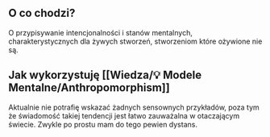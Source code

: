  ## O co chodzi? 
 O przypisywanie intencjonalności i stanów mentalnych, charakterystycznych dla żywych stworzeń, stworzeniom które ożywione nie są. 

 ## Jak wykorzystuję [[Wiedza/💡 Modele Mentalne/Anthropomorphism]]
Aktualnie nie potrafię wskazać żadnych sensownych przykładów, poza tym że świadomość takiej tendencji jest łatwo zauważalna w otaczającym świecie. Zwykle po prostu mam do tego pewien dystans. 
 

 